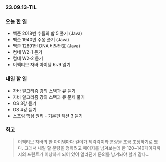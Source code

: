 ### 23.09.13-TIL
### 오늘 한 일
- 백준 2018번 수들의 합 5 풀기 (Java)
- 백준 1940번 주몽 풀기 (Java)
- 백준 12891번 DNA 비밀번호 (Java)
- 컴네 W2-1 듣기
- 컴네 W2-2 듣기
- 이펙티브 자바 아이템 6~9 읽기 

### 내일 할 일
- 자바 알고리즘 강의 스택과 큐 듣기
- 자바 알고리즘 강의 스택과 큐 문제 풀기
- OS 3강 듣기
- OS 4강 듣기
- 스프링 핵심 원리 - 기본편 섹션 3 듣기

### 회고
> 이펙티브 자바의 한 아이템마다 길이가 제각각이라 분량을 조금 조정하기로 했다.
> 그래서 내일 할 분량을 정하려고 페이지를 넘겨보는데 한 120~140페이지까지의 프린트가 이상하게 되어 있어 알라딘에 문의를 남겨놔야 할거 같다... 

